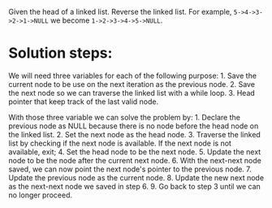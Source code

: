 Given the head of a linked list. Reverse the linked list. For example, `5->4->3->2->1->NULL` we become `1->2->3->4->5->NULL`.

# Solution steps:

We will need three variables for each of the following purpose:
    1. Save the current node to be use on the next iteration as the previous node.
    2. Save the next node so we can traverse the linked list with a while loop.
    3. Head pointer that keep track of the last valid node.

With those three variable we can solve the problem by:
    1. Declare the previous node as NULL because there is no node before the head node on the linked list.
    2. Set the next node as the head node.
    3. Traverse the linked list by checking if the next node is available. If the next node is not available, exit;
    4. Set the head node to be the next node.
    5. Update the next node to be the node after the current next node.
    6. With the next-next node saved, we can now point the next node's pointer to the previous node.
    7. Update the previous node as the current node.
    8. Update the new next node as the next-next node we saved in step 6.
    9. Go back to step 3 until we can no longer proceed.
